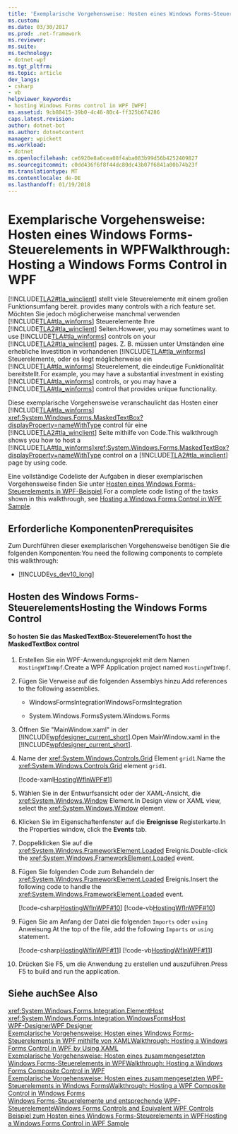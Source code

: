 ```yaml
---
title: 'Exemplarische Vorgehensweise: Hosten eines Windows Forms-Steuerelements in WPF'
ms.custom: 
ms.date: 03/30/2017
ms.prod: .net-framework
ms.reviewer: 
ms.suite: 
ms.technology:
- dotnet-wpf
ms.tgt_pltfrm: 
ms.topic: article
dev_langs:
- csharp
- vb
helpviewer_keywords:
- hosting Windows Forms control in WPF [WPF]
ms.assetid: 9cb88415-39b0-4c46-80c4-ff325b674286
caps.latest.revision: 
author: dotnet-bot
ms.author: dotnetcontent
manager: wpickett
ms.workload:
- dotnet
ms.openlocfilehash: ce6920e8a6cea08f4aba083b99d56b4252409827
ms.sourcegitcommit: c0dd436f6f8f44dc80dc43b07f6841a00b74b23f
ms.translationtype: MT
ms.contentlocale: de-DE
ms.lasthandoff: 01/19/2018
---
```

# <a name="walkthrough-hosting-a-windows-forms-control-in-wpf"></a><span data-ttu-id="22ea6-102">Exemplarische Vorgehensweise: Hosten eines Windows Forms-Steuerelements in WPF</span><span class="sxs-lookup"><span data-stu-id="22ea6-102">Walkthrough: Hosting a Windows Forms Control in WPF</span></span>
[!INCLUDE[TLA2#tla_winclient](../../../../includes/tla2sharptla-winclient-md.md)]<span data-ttu-id="22ea6-103"> stellt viele Steuerelemente mit einem großen Funktionsumfang bereit.</span><span class="sxs-lookup"><span data-stu-id="22ea6-103"> provides many controls with a rich feature set.</span></span> <span data-ttu-id="22ea6-104">Möchten Sie jedoch möglicherweise manchmal verwenden [!INCLUDE[TLA#tla_winforms](../../../../includes/tlasharptla-winforms-md.md)] Steuerelemente Ihre [!INCLUDE[TLA2#tla_winclient](../../../../includes/tla2sharptla-winclient-md.md)] Seiten.</span><span class="sxs-lookup"><span data-stu-id="22ea6-104">However, you may sometimes want to use [!INCLUDE[TLA#tla_winforms](../../../../includes/tlasharptla-winforms-md.md)] controls on your [!INCLUDE[TLA2#tla_winclient](../../../../includes/tla2sharptla-winclient-md.md)] pages.</span></span> <span data-ttu-id="22ea6-105">Z. B. müssen unter Umständen eine erhebliche Investition in vorhandenen [!INCLUDE[TLA#tla_winforms](../../../../includes/tlasharptla-winforms-md.md)] Steuerelemente, oder es liegt möglicherweise ein [!INCLUDE[TLA#tla_winforms](../../../../includes/tlasharptla-winforms-md.md)] Steuerelement, die eindeutige Funktionalität bereitstellt.</span><span class="sxs-lookup"><span data-stu-id="22ea6-105">For example, you may have a substantial investment in existing [!INCLUDE[TLA#tla_winforms](../../../../includes/tlasharptla-winforms-md.md)] controls, or you may have a [!INCLUDE[TLA#tla_winforms](../../../../includes/tlasharptla-winforms-md.md)] control that provides unique functionality.</span></span>  
  
 <span data-ttu-id="22ea6-106">Diese exemplarische Vorgehensweise veranschaulicht das Hosten einer [!INCLUDE[TLA#tla_winforms](../../../../includes/tlasharptla-winforms-md.md)] <xref:System.Windows.Forms.MaskedTextBox?displayProperty=nameWithType> control für eine [!INCLUDE[TLA2#tla_winclient](../../../../includes/tla2sharptla-winclient-md.md)] Seite mithilfe von Code.</span><span class="sxs-lookup"><span data-stu-id="22ea6-106">This walkthrough shows you how to host a [!INCLUDE[TLA#tla_winforms](../../../../includes/tlasharptla-winforms-md.md)]<xref:System.Windows.Forms.MaskedTextBox?displayProperty=nameWithType> control on a [!INCLUDE[TLA2#tla_winclient](../../../../includes/tla2sharptla-winclient-md.md)] page by using code.</span></span>  
  
 <span data-ttu-id="22ea6-107">Eine vollständige Codeliste der Aufgaben in dieser exemplarischen Vorgehensweise finden Sie unter [Hosten eines Windows Forms-Steuerelements in WPF-Beispiel](http://go.microsoft.com/fwlink/?LinkID=160057).</span><span class="sxs-lookup"><span data-stu-id="22ea6-107">For a complete code listing of the tasks shown in this walkthrough, see [Hosting a Windows Forms Control in WPF Sample](http://go.microsoft.com/fwlink/?LinkID=160057).</span></span>  
  
## <a name="prerequisites"></a><span data-ttu-id="22ea6-108">Erforderliche Komponenten</span><span class="sxs-lookup"><span data-stu-id="22ea6-108">Prerequisites</span></span>  
 <span data-ttu-id="22ea6-109">Zum Durchführen dieser exemplarischen Vorgehensweise benötigen Sie die folgenden Komponenten:</span><span class="sxs-lookup"><span data-stu-id="22ea6-109">You need the following components to complete this walkthrough:</span></span>  
  
-   [!INCLUDE[vs_dev10_long](../../../../includes/vs-dev10-long-md.md)]  
  
## <a name="hosting-the-windows-forms-control"></a><span data-ttu-id="22ea6-111">Hosten des Windows Forms-Steuerelements</span><span class="sxs-lookup"><span data-stu-id="22ea6-111">Hosting the Windows Forms Control</span></span>  
  
#### <a name="to-host-the-maskedtextbox-control"></a><span data-ttu-id="22ea6-112">So hosten Sie das MaskedTextBox-Steuerelement</span><span class="sxs-lookup"><span data-stu-id="22ea6-112">To host the MaskedTextBox control</span></span>  
  
1.  <span data-ttu-id="22ea6-113">Erstellen Sie ein WPF-Anwendungsprojekt mit dem Namen `HostingWfInWpf`.</span><span class="sxs-lookup"><span data-stu-id="22ea6-113">Create a WPF Application project named `HostingWfInWpf`.</span></span>  
  
2.  <span data-ttu-id="22ea6-114">Fügen Sie Verweise auf die folgenden Assemblys hinzu.</span><span class="sxs-lookup"><span data-stu-id="22ea6-114">Add references to the following assemblies.</span></span>  
  
    -   <span data-ttu-id="22ea6-115">WindowsFormsIntegration</span><span class="sxs-lookup"><span data-stu-id="22ea6-115">WindowsFormsIntegration</span></span>  
  
    -   <span data-ttu-id="22ea6-116">System.Windows.Forms</span><span class="sxs-lookup"><span data-stu-id="22ea6-116">System.Windows.Forms</span></span>  
  
3.  <span data-ttu-id="22ea6-117">Öffnen Sie "MainWindow.xaml" in der [!INCLUDE[wpfdesigner_current_short](../../../../includes/wpfdesigner-current-short-md.md)].</span><span class="sxs-lookup"><span data-stu-id="22ea6-117">Open MainWindow.xaml in the [!INCLUDE[wpfdesigner_current_short](../../../../includes/wpfdesigner-current-short-md.md)].</span></span>  
  
4.  <span data-ttu-id="22ea6-118">Name der <xref:System.Windows.Controls.Grid> Element `grid1`.</span><span class="sxs-lookup"><span data-stu-id="22ea6-118">Name the <xref:System.Windows.Controls.Grid> element `grid1`.</span></span>  
  
     [!code-xaml[HostingWfInWPF#1](../../../../samples/snippets/csharp/VS_Snippets_Wpf/HostingWfInWPF/CSharp/HostingWfInWPF/Window1.xaml#1)]  
  
5.  <span data-ttu-id="22ea6-119">Wählen Sie in der Entwurfsansicht oder der XAML-Ansicht, die <xref:System.Windows.Window> Element.</span><span class="sxs-lookup"><span data-stu-id="22ea6-119">In Design view or XAML view, select the <xref:System.Windows.Window> element.</span></span>  
  
6.  <span data-ttu-id="22ea6-120">Klicken Sie im Eigenschaftenfenster auf die **Ereignisse** Registerkarte.</span><span class="sxs-lookup"><span data-stu-id="22ea6-120">In the Properties window, click the **Events** tab.</span></span>  
  
7.  <span data-ttu-id="22ea6-121">Doppelklicken Sie auf die <xref:System.Windows.FrameworkElement.Loaded> Ereignis.</span><span class="sxs-lookup"><span data-stu-id="22ea6-121">Double-click the <xref:System.Windows.FrameworkElement.Loaded> event.</span></span>  
  
8.  <span data-ttu-id="22ea6-122">Fügen Sie folgenden Code zum Behandeln der <xref:System.Windows.FrameworkElement.Loaded> Ereignis.</span><span class="sxs-lookup"><span data-stu-id="22ea6-122">Insert the following code to handle the <xref:System.Windows.FrameworkElement.Loaded> event.</span></span>  
  
     [!code-csharp[HostingWfInWPF#10](../../../../samples/snippets/csharp/VS_Snippets_Wpf/HostingWfInWPF/CSharp/HostingWfInWPF/Window1.xaml.cs#10)]
     [!code-vb[HostingWfInWPF#10](../../../../samples/snippets/visualbasic/VS_Snippets_Wpf/HostingWfInWPF/VisualBasic/HostingWfInWpf/Window1.xaml.vb#10)]  
  
9. <span data-ttu-id="22ea6-123">Fügen Sie am Anfang der Datei die folgenden `Imports` oder `using` Anweisung.</span><span class="sxs-lookup"><span data-stu-id="22ea6-123">At the top of the file, add the following `Imports` or `using` statement.</span></span>  
  
     [!code-csharp[HostingWfInWPF#11](../../../../samples/snippets/csharp/VS_Snippets_Wpf/HostingWfInWPF/CSharp/HostingWfInWPF/Window1.xaml.cs#11)]
     [!code-vb[HostingWfInWPF#11](../../../../samples/snippets/visualbasic/VS_Snippets_Wpf/HostingWfInWPF/VisualBasic/HostingWfInWpf/Window1.xaml.vb#11)]  
  
10. <span data-ttu-id="22ea6-124">Drücken Sie F5, um die Anwendung zu erstellen und auszuführen.</span><span class="sxs-lookup"><span data-stu-id="22ea6-124">Press F5 to build and run the application.</span></span>  
  
## <a name="see-also"></a><span data-ttu-id="22ea6-125">Siehe auch</span><span class="sxs-lookup"><span data-stu-id="22ea6-125">See Also</span></span>  
 <xref:System.Windows.Forms.Integration.ElementHost>  
 <xref:System.Windows.Forms.Integration.WindowsFormsHost>  
 [<span data-ttu-id="22ea6-126">WPF-Designer</span><span class="sxs-lookup"><span data-stu-id="22ea6-126">WPF Designer</span></span>](http://msdn.microsoft.com/library/c6c65214-8411-4e16-b254-163ed4099c26)  
 [<span data-ttu-id="22ea6-127">Exemplarische Vorgehensweise: Hosten eines Windows Forms-Steuerelements in WPF mithilfe von XAML</span><span class="sxs-lookup"><span data-stu-id="22ea6-127">Walkthrough: Hosting a Windows Forms Control in WPF by Using XAML</span></span>](../../../../docs/framework/wpf/advanced/walkthrough-hosting-a-windows-forms-control-in-wpf-by-using-xaml.md)  
 [<span data-ttu-id="22ea6-128">Exemplarische Vorgehensweise: Hosten eines zusammengesetzten Windows Forms-Steuerelements in WPF</span><span class="sxs-lookup"><span data-stu-id="22ea6-128">Walkthrough: Hosting a Windows Forms Composite Control in WPF</span></span>](../../../../docs/framework/wpf/advanced/walkthrough-hosting-a-windows-forms-composite-control-in-wpf.md)  
 [<span data-ttu-id="22ea6-129">Exemplarische Vorgehensweise: Hosten eines zusammengesetzten WPF-Steuerelements in Windows Forms</span><span class="sxs-lookup"><span data-stu-id="22ea6-129">Walkthrough: Hosting a WPF Composite Control in Windows Forms</span></span>](../../../../docs/framework/wpf/advanced/walkthrough-hosting-a-wpf-composite-control-in-windows-forms.md)  
 [<span data-ttu-id="22ea6-130">Windows Forms-Steuerelemente und entsprechende WPF-Steuerelemente</span><span class="sxs-lookup"><span data-stu-id="22ea6-130">Windows Forms Controls and Equivalent WPF Controls</span></span>](../../../../docs/framework/wpf/advanced/windows-forms-controls-and-equivalent-wpf-controls.md)  
 [<span data-ttu-id="22ea6-131">Beispiel zum Hosten eines Windows Forms-Steuerelements in WPF</span><span class="sxs-lookup"><span data-stu-id="22ea6-131">Hosting a Windows Forms Control in WPF Sample</span></span>](http://go.microsoft.com/fwlink/?LinkID=160057)
